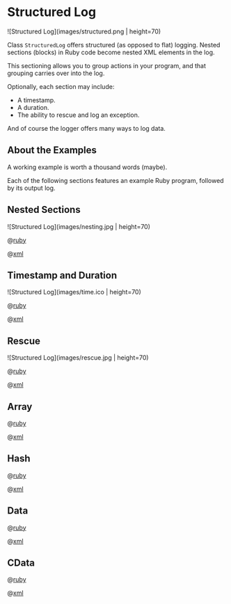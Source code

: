 # Structured Log

![Structured Log](images/structured.png | height=70)

<!-- [![Gem Version](https://badge.fury.io/rb/structured_log.svg)](https://badge.fury.io/rb/structured_log) -->

Class <code>StructuredLog</code> offers structured (as opposed to flat) logging.  Nested sections (blocks) in Ruby code become nested XML elements in the log.

This sectioning allows you to group actions in your program, and that grouping carries over into the log.

Optionally, each section may include:
<ul>
<li>A timestamp.
<li>A duration.
<li>The ability to rescue and log an exception.
</ul>

And of course the logger offers many ways to log data.

## About the Examples

A working example is worth a thousand words (maybe).

Each of the following sections features an example Ruby program, followed by its output log.

## Nested Sections
![Structured Log](images/nesting.jpg | height=70)

@[ruby](scripts/sections.rb)

@[xml](logs/sections.xml)

## Timestamp and Duration
![Structured Log](images/time.ico | height=70)

@[ruby](scripts/time.rb)

@[xml](logs/time.xml)

## Rescue
![Structured Log](images/rescue.jpg | height=70)

@[ruby](scripts/rescue.rb)

@[xml](logs/rescue.xml)

## Array

@[ruby](scripts/array.rb)

@[xml](logs/array.xml)

## Hash

@[ruby](scripts/hash.rb)

@[xml](logs/hash.xml)

## Data

@[ruby](scripts/data.rb)

@[xml](logs/data.xml)

## CData

@[ruby](scripts/cdata.rb)

@[xml](logs/cdata.xml)
